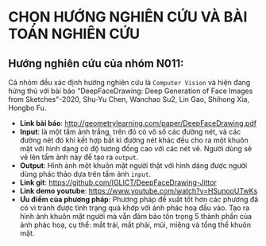 ﻿# CHỌN HƯỚNG NGHIÊN CỨU VÀ BÀI TOÁN NGHIÊN CỨU

## Hướng nghiên cứu của nhóm N011:

Cả nhóm đều xác định hướng nghiên cứu là `Computer Vision` và hiện đang hứng thú với bài  báo "DeepFaceDrawing: Deep Generation of Face Images from Sketches"-2020, Shu-Yu Chen, Wanchao Su2, Lin Gao, Shihong Xia, Hongbo Fu.
- **Link bài báo**: http://geometrylearning.com/paper/DeepFaceDrawing.pdf  
- **Input**: là một tấm ảnh trắng, trên đó có vô số các đường nét, và các đường nét đó khi kết hợp bất kì đường nét khác đều cho ra một khuôn mặt với hình dạng có độ tương đồng cao với các nét vẽ. Người dùng sẽ vẽ lên tấm ảnh này để tạo ra `output`.
- **Output**: Hình ảnh một khuôn mặt người thật với hình dáng được người dùng phác thảo dựa trên tấm ảnh `input`.
- **Link git**: https://github.com/IGLICT/DeepFaceDrawing-Jittor
- **Link demo youtube**: https://www.youtube.com/watch?v=HSunooUTwKs
- **Ưu điểm của phương pháp**: Phương pháp đề xuất tốt hơn các phương đã có vì tránh được tình trạng quá khớp với ảnh phác hoạ đầu vào. Tạo ra hình ảnh khuôn mặt người mà vẫn đảm bảo tôn trọng 5 thành phần của ảnh phác hoạ, cụ thể: mắt trái, mắt phải, mũi, miệng và tổng thể khuôn mặt.